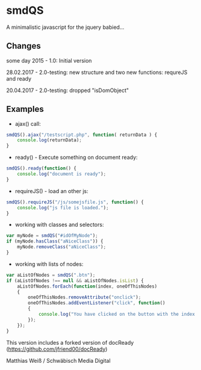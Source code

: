 # smdQS
A minimalistic javascript for the jquery babied...


## Changes

some day 2015	- 1.0: 		Initial version

28.02.2017 	- 2.0-testing:	new structure and two new functions: requreJS and ready

20.04.2017	- 2.0-testing:  dropped "isDomObject"

## Examples

- ajax() call:
``` js
smdQS().ajax("/testscript.php", function( returnData ) {
	console.log(returnData);					
}
```

- ready() - Execute something on document ready:
``` js
smdQS().ready(function() {
	console.log("document is ready");					
}
```

- requireJS() - load an other js:
``` js
smdQS().requireJS("/js/somejsfile.js", function() {
	console.log("js file is loaded.");					
}
```

- working with classes and selectors:
``` js
var myNode = smdQS("#idOfMyNode");
if (myNode.hasClass("aNiceClass")) {
	myNode.removeClass("aNiceClass");
}
```

- working with lists of nodes:
``` js
var aListOfNodes = smdQS(".btn");
if (aListOfNodes !== null && aListOfNodes.isList) {
	aListOfNodes.forEach(function(index, oneOfThisNodes) 
	{
		oneOfThisNodes.removeAttribute("onclick");
		oneOfThisNodes.addEventListener("click", function() 
		{
			console.log("You have clicked on the button with the index " + index);
		});
	});
} 
```


This version includes a forked version of docReady (https://github.com/jfriend00/docReady)

Matthias Weiß / Schwäbisch Media Digital
